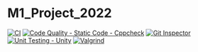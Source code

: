 # M1_Project_2022
[![CI](https://github.com/Rajeshkumar1234/M1_Project_2022/actions/workflows/1main.yml/badge.svg)](https://github.com/Rajeshkumar1234/M1_Project_2022/actions/workflows/1main.yml)
[![Code Quality - Static Code - Cppcheck](https://github.com/Rajeshkumar1234/M1_Project_2022/actions/workflows/cpp.check.yml/badge.svg)](https://github.com/Rajeshkumar1234/M1_Project_2022/actions/workflows/cpp.check.yml)
[![Git Inspector](https://github.com/Rajeshkumar1234/M1_Project_2022/actions/workflows/git%20inspector.yml/badge.svg)](https://github.com/Rajeshkumar1234/M1_Project_2022/actions/workflows/git%20inspector.yml)
[![Unit Testing - Unity](https://github.com/Rajeshkumar1234/M1_Project_2022/actions/workflows/unity_test.yml/badge.svg)](https://github.com/Rajeshkumar1234/M1_Project_2022/actions/workflows/unity_test.yml)
[![Valgrind](https://github.com/Rajeshkumar1234/M1_Project_2022/actions/workflows/valgrind.yml/badge.svg)](https://github.com/Rajeshkumar1234/M1_Project_2022/actions/workflows/valgrind.yml)
